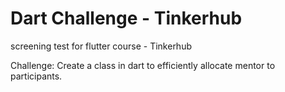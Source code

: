 # Dart Challenge - Tinkerhub
screening test for flutter course - Tinkerhub


Challenge:
  Create a class in dart to efficiently allocate mentor to participants.
